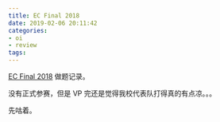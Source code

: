 ```yaml
---
title: EC Final 2018
date: 2019-02-06 20:11:42
categories:
- oi
- review
tags:
---
```


[EC Final 2018](https://codeforces.com/gym/102056) 做题记录。

没有正式参赛，但是 VP 完还是觉得我校代表队打得真的有点凉。。。

<!--- more --->

先咕着。
